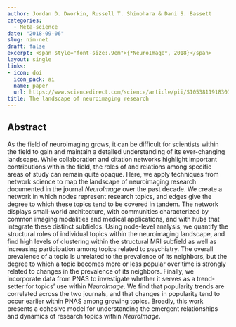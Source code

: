 ```yaml
---
author: Jordan D. Dworkin, Russell T. Shinohara & Dani S. Bassett
categories:
  - Meta-science
date: "2018-09-06"
slug: nim-net
draft: false
excerpt: <span style="font-size:.9em">{*NeuroImage*, 2018}</span>
layout: single
links:
- icon: doi
  icon_pack: ai
  name: paper
  url: https://www.sciencedirect.com/science/article/pii/S105381191830778X
title: The landscape of neuroimaging research
---
```


## Abstract

As the field of neuroimaging grows, it can be difficult for scientists within the field to gain and maintain a detailed understanding of its ever-changing landscape. While collaboration and citation networks highlight important contributions within the field, the roles of and relations among specific areas of study can remain quite opaque. Here, we apply techniques from network science to map the landscape of neuroimaging research documented in the journal *NeuroImage* over the past decade. We create a network in which nodes represent research topics, and edges give the degree to which these topics tend to be covered in tandem. The network displays small-world architecture, with communities characterized by common imaging modalities and medical applications, and with hubs that integrate these distinct subfields. Using node-level analysis, we quantify the structural roles of individual topics within the neuroimaging landscape, and find high levels of clustering within the structural MRI subfield as well as increasing participation among topics related to psychiatry. The overall prevalence of a topic is unrelated to the prevalence of its neighbors, but the degree to which a topic becomes more or less popular over time is strongly related to changes in the prevalence of its neighbors. Finally, we incorporate data from PNAS to investigate whether it serves as a trend-setter for topics’ use within *NeuroImage*. We find that popularity trends are correlated across the two journals, and that changes in popularity tend to occur earlier within PNAS among growing topics. Broadly, this work presents a cohesive model for understanding the emergent relationships and dynamics of research topics within *NeuroImage*.